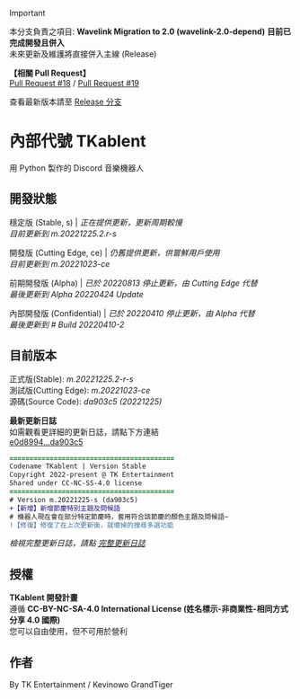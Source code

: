 > [!IMPORTANT]
> 本分支負責之項目: **Wavelink Migration to 2.0 (wavelink-2.0-depend)** **目前已完成開發且併入**  
> 未來更新及維護將直接併入主線 (Release)
>   
> **【相關 Pull Request】**  
> [Pull Request #18](https://github.com/TK-Entertainment/tkablent_music/pull/18) / [Pull Request #19](https://github.com/TK-Entertainment/tkablent_music/pull/19)  
>   
> 查看最新版本請至 [Release 分支](https://github.com/TK-Entertainment/tkablent_music/)

# 內部代號 TKablent
用 Python 製作的 Discord 音樂機器人

## 開發狀態
穩定版 (Stable, s) | *正在提供更新，更新周期較慢*  
*目前更新到 m.20221225.2.r-s*  

開發版 (Cutting Edge, ce) | *仍舊提供更新，供嘗鮮用戶使用*  
*目前更新到 m.20221023-ce*  

前期開發版 (Alpha) | *已於 20220813 停止更新，由 Cutting Edge 代替*  
*最後更新到 Alpha 20220424 Update*  

內部開發版 (Confidential) | *已於 20220410 停止更新，由 Alpha 代替*  
*最後更新到 # Build 20220410-2*

## 目前版本
正式版(Stable): *m.20221225.2-r-s*  
測試版(Cutting Edge): *m.20221023-ce*  
源碼(Source Code): *da903c5 (20221225)*
  
**最新更新日誌**  
如需觀看更詳細的更新日誌，請點下方連結  
[e0d8994...da903c5](https://github.com/TK-Entertainment/tkablent/compare/e0d8994...da903c5)

```diff
=========================================
Codename TKablent | Version Stable
Copyright 2022-present @ TK Entertainment
Shared under CC-NC-SS-4.0 license
=========================================
# Version m.20221225-s (da903c5)
+【新增】新增節慶特別主題及問候語
# 機器人現在會在部分特定節慶時，套用符合該節慶的顏色主題及問候語~
!【修復】修復了在上次更新後，就壞掉的搜尋多選功能
```  
*檢視完整更新日誌，請點 [完整更新日誌](https://github.com/TK-Entertainment/tkablent/blob/main/CHANGELOG.md)*
## 授權
**TKablent 開發計畫**  
遵循 **CC-BY-NC-SA-4.0 International License (姓名標示-非商業性-相同方式分享 4.0 國際)**  
您可以自由使用，但不可用於營利
## 作者
By TK Entertainment / Kevinowo GrandTiger
